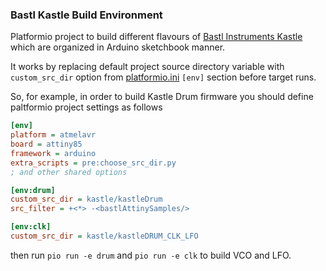 ### Bastl Kastle Build Environment

Platformio project to build different flavours of [Bastl Instruments Kastle](https://github.com/bastl-instruments/kastle) which are organized in Arduino sketchbook manner.

It works by replacing default project source directory variable with `custom_src_dir` option from [platformio.ini](platformio.ini) `[env]` section before target runs.

So, for example, in order to build Kastle Drum firmware you should define paltformio project settings as follows

``` ini
[env]
platform = atmelavr
board = attiny85
framework = arduino
extra_scripts = pre:choose_src_dir.py
; and other shared options

[env:drum]
custom_src_dir = kastle/kastleDrum
src_filter = +<*> -<bastlAttinySamples/>

[env:clk]
custom_src_dir = kastle/kastleDRUM_CLK_LFO
```

then run `pio run -e drum` and `pio run -e clk` to build VCO and LFO.
